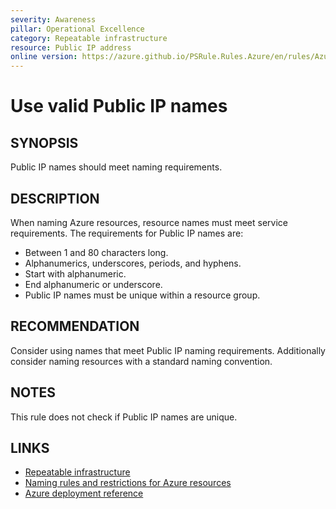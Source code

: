 ```yaml
---
severity: Awareness
pillar: Operational Excellence
category: Repeatable infrastructure
resource: Public IP address
online version: https://azure.github.io/PSRule.Rules.Azure/en/rules/Azure.PublicIP.Name/
---
```


# Use valid Public IP names

## SYNOPSIS

Public IP names should meet naming requirements.

## DESCRIPTION

When naming Azure resources, resource names must meet service requirements.
The requirements for Public IP names are:

- Between 1 and 80 characters long.
- Alphanumerics, underscores, periods, and hyphens.
- Start with alphanumeric.
- End alphanumeric or underscore.
- Public IP names must be unique within a resource group.

## RECOMMENDATION

Consider using names that meet Public IP naming requirements.
Additionally consider naming resources with a standard naming convention.

## NOTES

This rule does not check if Public IP names are unique.

## LINKS

- [Repeatable infrastructure](https://learn.microsoft.com/azure/well-architected/devops/automation-infrastructure)
- [Naming rules and restrictions for Azure resources](https://learn.microsoft.com/azure/azure-resource-manager/management/resource-name-rules)
- [Azure deployment reference](https://learn.microsoft.com/azure/templates/microsoft.network/publicipaddresses)
